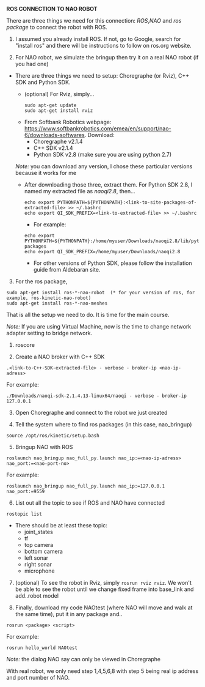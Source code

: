 **ROS CONNECTION TO NAO ROBOT**

There are three things we need for this connection: *ROS*,*NAO* and *ros package* to connect the robot with ROS.
1. I assumed you already install ROS. If not, go to Google, search for "install ros" and there will be instructions to follow on ros.org website.
  
2. For NAO robot, we simulate the bringup then try it on a real NAO robot (if you had one)
- There are three things we need to setup: Choregraphe (or Rviz), C++ SDK and Python SDK.
  - (optional) For Rviz, simply...
    ```
    sudo apt-get update
    sudo apt-get install rviz
    ```
  - From Softbank Robotics webpage: https://www.softbankrobotics.com/emea/en/support/nao-6/downloads-softwares. Download:
    - Choregraphe v2.1.4
    - C++ SDK v2.1.4
    - Python SDK v2.8 (make sure you are using python 2.7)

  *Note:* you can download any version, I chose these particular versions because it works for me

  - After downloading those three, extract them. For Python SDK 2.8, I named my extracted file as *naoqi2.8*, then...
    ```
    echo export PYTHONPATH=${PYTHONPATH}:<link-to-site-packages-of-extracted-file> >> ~/.bashrc
    echo export QI_SDK_PREFIX=<link-to-extracted-file> >> ~/.bashrc
    ```
    - For example:
    ```
    echo export PYTHONPATH=${PYTHONPATH}:/home/myuser/Downloads/naoqi2.8/lib/python2.7/site-packages
    echo export QI_SDK_PREFIX=/home/myuser/Downloads/naoqi2.8
    ```
    - For other versions of Python SDK, please follow the installation guide from Aldebaran site.
      
3. For the ros package,
  ```
  sudo apt-get install ros-*-nao-robot  (* for your version of ros, for example, ros-kinetic-nao-robot)
  sudo apt-get install ros-*-nao-meshes
  ```
That is all the setup we need to do. It is time for the main course.

*Note:* If you are using Virtual Machine, now is the time to change network adapter setting to bridge network.

  1) roscore
  
  2) Create a NAO broker with C++ SDK
  ```
  .<link-to-C++-SDK-extracted-file> - verbose - broker-ip <nao-ip-adress>
  ```
  For example:
  ```
  ./Downloads/naoqi-sdk-2.1.4.13-linux64/naoqi - verbose - broker-ip 127.0.0.1
  ```
  3) Open Choregraphe and connect to the robot we just created
  
  4) Tell the system where to find ros packages (in this case, nao_bringup)
  ```
  source /opt/ros/kinetic/setup.bash
  ```
  5) Bringup NAO with ROS
  ```
  roslaunch nao_bringup nao_full_py.launch nao_ip:=<nao-ip-adress> nao_port:=<nao-port-no>
  ```
  For example:
  ```
  roslaunch nao_bringup nao_full_py.launch nao_ip:=127.0.0.1 nao_port:=9559
  ```
  6) List out all the topic to see if ROS and NAO have connected
  ```
  rostopic list
  ```
  - There should be at least these topic:
    - joint_states
    - tf
    - top camera
    - bottom camera
    - left sonar
    - right sonar
    - microphone
    
   7) (optional) To see the robot in Rviz, simply `rosrun rviz rviz`. We won't be able to see the robot until we change fixed frame into base_link and add..robot model
    
   8) Finally, download my code NAOtest (where NAO will move and walk at the same time), put it in any package and..
   ```
   rosrun <package> <script>
   ```
   For example:
   ```
   rosrun hello_world NAOtest
   ```

*Note:* the dialog NAO say can only be viewed in Choregraphe

With real robot, we only need step 1,4,5,6,8 with step 5 being real ip address and port number of NAO.
